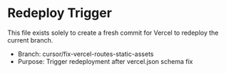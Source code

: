 # Redeploy Trigger

This file exists solely to create a fresh commit for Vercel to redeploy the current branch.

- Branch: cursor/fix-vercel-routes-static-assets
- Purpose: Trigger redeployment after vercel.json schema fix